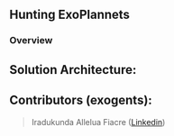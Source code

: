 ## Hunting ExoPlannets
### Overview

## Solution Architecture:



## Contributors (exogents):
> Iradukunda Allelua Fiacre ([Linkedin](https://www.linkedin.com/in/irfiacre))
